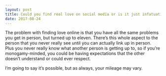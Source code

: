 ```yaml
---
layout: post
title: Could you find real love on social media or is it just infatuation?
date: 2017-08-24
---
```


<p>The problem with finding love online is that you have all the same problems you get in person, but turned up to eleven. There’s this whole aspect to the person that you never really see until you can actually link up in person. Plus you never really know what another person is getting up to, so if you’re monogamy-minded, you could be having expectations that the other doesn’t understand or could ever respect.</p><p>I’m going to say it’s possible, but as always, your mileage may vary.</p>
